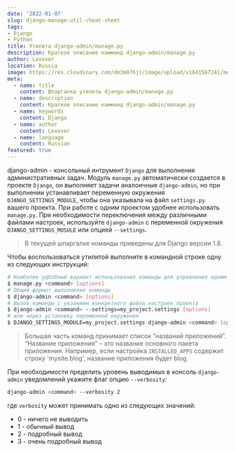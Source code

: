 ```yaml
---
date: '2022-01-07'
slug: django-manage-util-cheat-sheet 
tags:
- Django
- Python
title: Утилита django-admin/manage.py 
description: Краткое описание комманд django-admin/manage.py
author: Lexover
location: Russia 
image: https://res.cloudinary.com/dm3m076ji/image/upload/v1641567241/media/lexover_blog/django_dpz7ai.png 
meta:
  - name: title
    content: Шпаргалка утилиты django-admin/manage.py
  - name: description
    content: Краткое описание комманд django-admin/manage.py
  - name: keywords
    content: Django
  - name: author
    content: Lexover
  - name: language
    content: Russian 
featured: true
---
```


django-admin - консольный интрумент `Django` для выполнения административных задач. Модуль `manage.py` автоматически создается в проекте `Django`, он выполняет задачи аналоичные `django-admin`, но при выполнении устанавливает переменную окружения `DJANGO_SETTINGS_MODULE`, чтобы она указывала на файл `settings.py` вашего проекта. При работе с одним проектом удобнее использовать `manage.py`. При необходимости переключения между различными файлами настроек, используйте `django-admin` c переменной окружения `DJANGO_SETTINGS_MOSULE` или опцией `--settings`.

>В текущей шпаргалке команды приведены для Django версии 1.8.

Чтобы воспользоваться утилитой выполните в командной строке одну из следующих инструкций:
```bash
# Наиболее удбобный вариант использования команды для управления одним проектом
$ manage.py <command> [options]
# Общий формат выполнения команды
$ django-admin <command> [options]
# Вызов команды с укзанием конкретного файла настроек проекта
$ django-admin <command> --settings=my_project.settings [options]
# или через установку переменной окружения
$ DJANGO_SETTINGS_MODULE=my_project.settings django-admin <command> [options]
```

>Большая часть команд принимает список “названий приложений”. “Название приложения” – это название основного пакета приложения. Например, если настройка `INSTALLED_APPS` содержит строку 'mysite.blog', название приложения будет blog.

При необходимости пределить уровень выводимых в консоль `django-admin` уведомлений укажите флаг опцию `--verbosity`:
```bash
django-admin <command> --verbosity 2
```
где `verbosity` может принимать одно из следующих значений:
- 0 - ничего не выводить
- 1 - обычный вывод
- 2 - подробный вывод
- 3 - очень подробный вывод


<DjangoManageCheatSheet/>